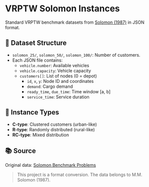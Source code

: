 # VRPTW Solomon Instances

Standard VRPTW benchmark datasets from [Solomon (1987)](https://neo.lcc.uma.es/vrp/vrp-instances/capacitated-vrp-with-time-windows-instances/) in JSON format.

## 📂 Dataset Structure

- `solomon_25/`, `solomon_50/`, `solomon_100/`: Number of customers.
- Each JSON file contains:
  - `vehicle.number`: Available vehicles
  - `vehicle.capacity`: Vehicle capacity
  - `customers[]`: List of nodes (0 = depot)
    - `id`, `x`, `y`: Node ID and coordinates
    - `demand`: Cargo demand
    - `ready_time`, `due_time`: Time window [a, b]
    - `service_time`: Service duration

## 🧩 Instance Types

- **C-type**: Clustered customers (urban-like)
- **R-type**: Randomly distributed (rural-like)
- **RC-type**: Mixed distribution


## 📚 Source
Original data: [Solomon Benchmark Problems](https://neo.lcc.uma.es/vrp/vrp-instances/capacitated-vrp-with-time-windows-instances/)

> This project is a format conversion. The data belongs to M.M. Solomon (1987).